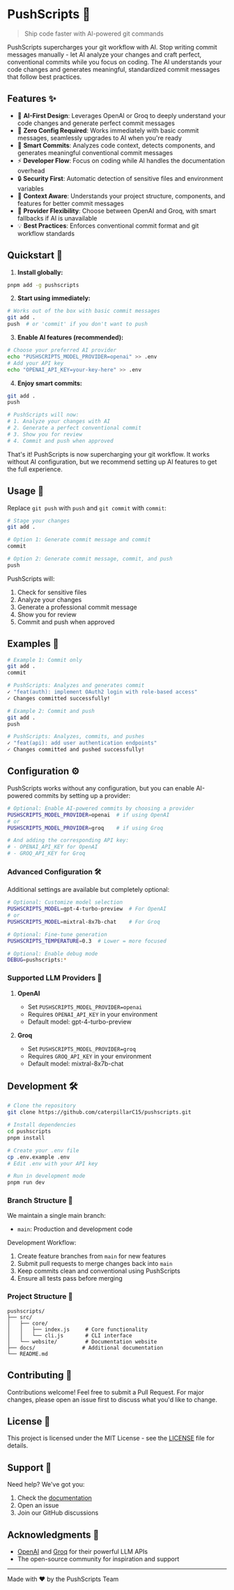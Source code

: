# PushScripts 🚀

> Ship code faster with AI-powered git commands

PushScripts supercharges your git workflow with AI. Stop writing commit messages manually - let AI analyze your changes and craft perfect, conventional commits while you focus on coding. The AI understands your code changes and generates meaningful, standardized commit messages that follow best practices.

## Features ✨

- 🧠 **AI-First Design**: Leverages OpenAI or Groq to deeply understand your code changes and generate perfect commit messages
- 🚀 **Zero Config Required**: Works immediately with basic commit messages, seamlessly upgrades to AI when you're ready
- 📝 **Smart Commits**: Analyzes code context, detects components, and generates meaningful conventional commit messages
- ⚡ **Developer Flow**: Focus on coding while AI handles the documentation overhead
- 🔒 **Security First**: Automatic detection of sensitive files and environment variables
- 🎯 **Context Aware**: Understands your project structure, components, and features for better commit messages
- 🔄 **Provider Flexibility**: Choose between OpenAI and Groq, with smart fallbacks if AI is unavailable
- 💡 **Best Practices**: Enforces conventional commit format and git workflow standards

## Quickstart 🚀

1. **Install globally:**
```bash
pnpm add -g pushscripts
```

2. **Start using immediately:**
```bash
# Works out of the box with basic commit messages
git add .
push  # or 'commit' if you don't want to push
```

3. **Enable AI features (recommended):**
```bash
# Choose your preferred AI provider
echo "PUSHSCRIPTS_MODEL_PROVIDER=openai" >> .env
# Add your API key
echo "OPENAI_API_KEY=your-key-here" >> .env
```

4. **Enjoy smart commits:**
```bash
git add .
push

# PushScripts will now:
# 1. Analyze your changes with AI
# 2. Generate a perfect conventional commit
# 3. Show you for review
# 4. Commit and push when approved
```

That's it! PushScripts is now supercharging your git workflow. It works without AI configuration, but we recommend setting up AI features to get the full experience.

## Usage 🚀

Replace `git push` with `push` and `git commit` with `commit`:

```bash
# Stage your changes
git add .

# Option 1: Generate commit message and commit
commit

# Option 2: Generate commit message, commit, and push
push
```

PushScripts will:
1. Check for sensitive files
2. Analyze your changes
3. Generate a professional commit message
4. Show you for review
5. Commit and push when approved

## Examples 📝

```bash
# Example 1: Commit only
git add .
commit

# PushScripts: Analyzes and generates commit
✓ "feat(auth): implement OAuth2 login with role-based access"
✓ Changes committed successfully!

# Example 2: Commit and push
git add .
push

# PushScripts: Analyzes, commits, and pushes
✓ "feat(api): add user authentication endpoints"
✓ Changes committed and pushed successfully!
```

## Configuration ⚙️

PushScripts works without any configuration, but you can enable AI-powered commits by setting up a provider:

```bash
# Optional: Enable AI-powered commits by choosing a provider
PUSHSCRIPTS_MODEL_PROVIDER=openai  # if using OpenAI
# or
PUSHSCRIPTS_MODEL_PROVIDER=groq    # if using Groq

# And adding the corresponding API key:
# - OPENAI_API_KEY for OpenAI
# - GROQ_API_KEY for Groq
```

### Advanced Configuration 🛠️

Additional settings are available but completely optional:

```bash
# Optional: Customize model selection
PUSHSCRIPTS_MODEL=gpt-4-turbo-preview  # For OpenAI
# or
PUSHSCRIPTS_MODEL=mixtral-8x7b-chat    # For Groq

# Optional: Fine-tune generation
PUSHSCRIPTS_TEMPERATURE=0.3  # Lower = more focused

# Optional: Enable debug mode
DEBUG=pushscripts:*
```

### Supported LLM Providers 🤖

1. **OpenAI**
   - Set `PUSHSCRIPTS_MODEL_PROVIDER=openai`
   - Requires `OPENAI_API_KEY` in your environment
   - Default model: gpt-4-turbo-preview

2. **Groq**
   - Set `PUSHSCRIPTS_MODEL_PROVIDER=groq`
   - Requires `GROQ_API_KEY` in your environment
   - Default model: mixtral-8x7b-chat

## Development 🛠️

```bash
# Clone the repository
git clone https://github.com/caterpillarC15/pushscripts.git

# Install dependencies
cd pushscripts
pnpm install

# Create your .env file
cp .env.example .env
# Edit .env with your API key

# Run in development mode
pnpm run dev
```

### Branch Structure 🌳

We maintain a single main branch:
- `main`: Production and development code

Development Workflow:
1. Create feature branches from `main` for new features
2. Submit pull requests to merge changes back into `main`
3. Keep commits clean and conventional using PushScripts
4. Ensure all tests pass before merging

### Project Structure 📁

```
pushscripts/
├── src/
│   ├── core/
│   │   ├── index.js     # Core functionality
│   │   └── cli.js       # CLI interface
│   └── website/         # Documentation website
├── docs/               # Additional documentation
└── README.md
```

## Contributing 🤝

Contributions welcome! Feel free to submit a Pull Request. For major changes, please open an issue first to discuss what you'd like to change.

## License 📄

This project is licensed under the MIT License - see the [LICENSE](LICENSE) file for details.

## Support 💬

Need help? We've got you:
1. Check the [documentation](https://github.com/caterpillarC15/pushscripts)
2. Open an issue
3. Join our GitHub discussions

## Acknowledgments 🙏

- [OpenAI](https://openai.com) and [Groq](https://groq.com) for their powerful LLM APIs
- The open-source community for inspiration and support

---
Made with ❤️ by the PushScripts Team